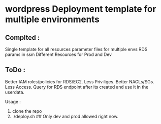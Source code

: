 # wordpress Deployment template for multiple environments
## Complted : 
  Single template for all resources
  parameter files for multiple envs
  RDS params in ssm
  Different Resources for Prod and Dev
  
## ToDo : 
  Better IAM roles/policies for RDS/EC2. Less Priviliges.
  Better NACLs/SGs. Less Access.
  Query for RDS endpoint after its created and use it in the userdata.
  
Usage : 
  1. clone the repo
  2. ./deploy.sh <env> ## Only dev and prod allowed right now.
